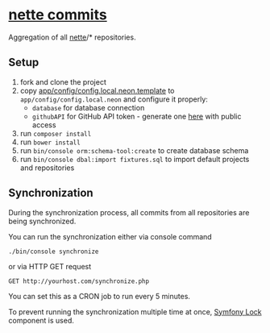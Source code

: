 
# [nette commits](https://commits.nette.org)

Aggregation of all [nette](https://github.com/nette)/* repositories.

## Setup

1. fork and clone the project
2. copy [app/config/config.local.neon.template](app/config/config.local.neon.template) to `app/config/config.local.neon` and configure it properly:
    - `database` for database connection
    - `githubAPI` for GitHub API token - generate one [here](https://github.com/settings/tokens/new) with public access
3. run `composer install`
4. run `bower install`
5. run `bin/console orm:schema-tool:create` to create database schema
6. run `bin/console dbal:import fixtures.sql` to import default projects and repositories

## Synchronization

During the synchronization process, all commits from all repositories are being synchronized.

You can run the synchronization either via console command

```
./bin/console synchronize
```

or via HTTP GET request

```
GET http://yourhost.com/synchronize.php
```

You can set this as a CRON job to run every 5 minutes.

To prevent running the synchronization multiple time at once, [Symfony Lock](https://symfony.com/doc/current/components/lock.html) component is used.
